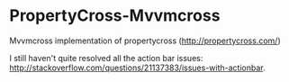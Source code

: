 PropertyCross-Mvvmcross
=======================

Mvvmcross implementation of propertycross (http://propertycross.com/)

I still haven't quite resolved all the action bar issues: http://stackoverflow.com/questions/21137383/issues-with-actionbar. 
